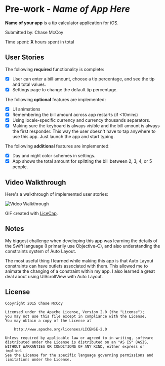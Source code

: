 # Pre-work - *Name of App Here*

**Name of your app** is a tip calculator application for iOS.

Submitted by: Chase McCoy

Time spent: **X** hours spent in total

## User Stories

The following **required** functionality is complete:

* [x] User can enter a bill amount, choose a tip percentage, and see the tip and total values.
* [x] Settings page to change the default tip percentage.

The following **optional** features are implemented:
* [x] UI animations
* [x] Remembering the bill amount across app restarts (if <10mins)
* [x] Using locale-specific currency and currency thousands separators.
* [x] Making sure the keyboard is always visible and the bill amount is always the first responder. This way the user doesn't have to tap anywhere to use this app. Just launch the app and start typing.

The following **additional** features are implemented:

- [x] Day and night color schemes in settings.
- [x] App shows the total amount for splitting the bill between 2, 3, 4, or 5 people.

## Video Walkthrough 

Here's a walkthrough of implemented user stories:

<img src='http://i.imgur.com/9x3UMkO.gif' title='Video Walkthrough' width='' alt='Video Walkthrough' />

GIF created with [LiceCap](http://www.cockos.com/licecap/).

## Notes

My biggest challenge when developing this app was learning the details of the Swift language (I primarily use Objective-C), and also understanding the constraints system of Auto Layout.

The most useful thing I learned while making this app is that Auto Layout constraints can have outlets associated with them. This allowed me to animate the changing of a constraint within my app. I also learned a great deal about using UIScrollView with Auto Layout. 

## License

    Copyright 2015 Chase McCoy

    Licensed under the Apache License, Version 2.0 (the "License");
    you may not use this file except in compliance with the License.
    You may obtain a copy of the License at

        http://www.apache.org/licenses/LICENSE-2.0

    Unless required by applicable law or agreed to in writing, software
    distributed under the License is distributed on an "AS IS" BASIS,
    WITHOUT WARRANTIES OR CONDITIONS OF ANY KIND, either express or implied.
    See the License for the specific language governing permissions and
    limitations under the License.